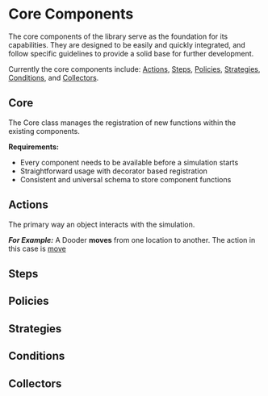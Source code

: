 # Core Components

The core components of the library serve as the foundation for its capabilities. They are designed to be easily and quickly integrated, and follow specific guidelines to provide a solid base for further development.

Currently the core components include: [Actions](#Actions), [Steps](#Steps), [Policies](#Policies), [Strategies](#Strategies), [Conditions](#Conditions), and [Collectors](#Collectors).


## Core
The Core class manages the registration of new functions within the existing components.

**Requirements:**

- Every component needs to be available before a simulation starts
- Straightforward usage with decorator based registration
- Consistent and universal schema to store component functions

## Actions
The primary way an object interacts with the simulation. 

***For Example:*** 
A Dooder **moves** from one location to another. The action in this case is [move](https://github.com/csmangum/Dooders/blob/main/sdk/actions/move.py)

## Steps


## Policies


## Strategies


## Conditions


## Collectors


